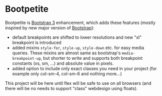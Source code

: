 # Bootpetite

Bootpetite is [Bootstrap 3](https://getbootstrap.com/docs/3.3/) enhancement, which adds these features (mostly inspired by new major version of [Bootstrap](https://getbootstrap.com/)):

- default breakpoints are shifted to lower resolutions and new "xl" breakpoint is introduced
- added mixins `style-for`, `style-up`, `style-down` etc. for easy media queries. These mixins are almost same as bootstrap's `media-breakpoint-up`, but shorter to write and supports both breakpoint constants (xs, sm, ...) and absolute value in pixels.
- added option to include only exact classes you need in your project (for example only col-sm-4, col-sm-6 and nothing more...)

This project will be here until flex will be safe to use on all browsers (and there will be no needs to support "class" webdesign using floats).

